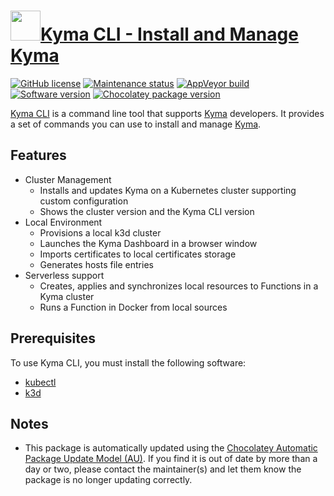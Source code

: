 # [<img src="https://cdn.jsdelivr.net/gh/dgalbraith/chocolatey-packages@d383fd7535734bf188270215b83a0aa2291e431e/icons/kyma-cli.png" width="48" height="48"/>Kyma CLI - Install and Manage Kyma](https://chocolatey.org/packages/kyma-cli)

[![GitHub license](https://img.shields.io/github/license/kyma-project/kyma-cli)](https://github.com/kyma-project/cli/blob/master/LICENCE/)
[![Maintenance status](https://img.shields.io/badge/maintained%3F-yes-green.svg)](https://github.com/dgalbraith/chocolatey-packages/graphs/commit-activity)
[![AppVeyor build](https://img.shields.io/appveyor/ci/dgalbraith/chocolatey-packages)](https://ci.appveyor.com/project/dgalbraith/chocolatey-packages)
[![Software version](https://img.shields.io/badge/version-2.9.0-blue)](https://github.com/kyma-project/cli/releases/tags/2.9.0)
[![Chocolatey package version](https://img.shields.io/chocolatey/v/kyma-cli?label=Chocolatey)](https://chocolatey.org/packages/kyma-cli)

[Kyma CLI](https://github.com/kyma-project/cli) is a command line tool that supports [Kyma](https://kyma-project.io/) developers. It provides a set of commands you can use to install and manage [Kyma](https://kyma-project.io/).

## Features

* Cluster Management
  * Installs and updates Kyma on a Kubernetes cluster supporting custom configuration
  * Shows the cluster version and the Kyma CLI version
* Local Environment
  * Provisions a local k3d cluster
  * Launches the Kyma Dashboard in a browser window
  * Imports certificates to local certificates storage
  * Generates hosts file entries
* Serverless support
  * Creates, applies and synchronizes local resources to Functions in a Kyma cluster
  * Runs a Function in Docker from local sources

## Prerequisites

To use Kyma CLI, you must install the following software:

* [kubectl](https://github.com/kubernetes/kubectl)
* [k3d](https://www.chocolatey.org/packages/k3d)

## Notes

* This package is automatically updated using the [Chocolatey Automatic Package Update Model (AU)](https://github.com/majkinetor/au/blob/master/README.md).
  If you find it is out of date by more than a day or two, please contact the maintainer(s) and let them know the package is no longer updating correctly.
